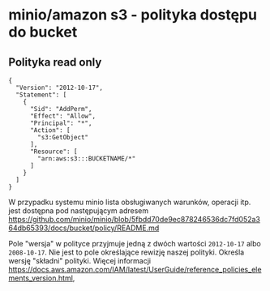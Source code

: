 # minio/amazon s3 - polityka dostępu do bucket

## Polityka read only

```
{
  "Version": "2012-10-17",
  "Statement": [
    {
      "Sid": "AddPerm",
      "Effect": "Allow",
      "Principal": "*",
      "Action": [
        "s3:GetObject"
      ],
      "Resource": [
        "arn:aws:s3:::BUCKETNAME/*"
      ]
    }
  ]
}
```

W przypadku systemu minio lista obsługiwanych warunków, operacji itp. jest dostępna pod następującym adresem https://github.com/minio/minio/blob/5fbdd70de9ec878246536dc7fd052a364db65393/docs/bucket/policy/README.md

Pole "wersja" w polityce przyjmuje jedną z dwóch wartości `2012-10-17` albo `2008-10-17`. Nie jest to pole określające rewizję naszej polityki. Określa wersję "składni" polityki. Więcej informacji https://docs.aws.amazon.com/IAM/latest/UserGuide/reference_policies_elements_version.html,

